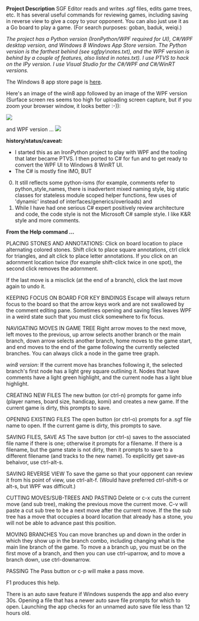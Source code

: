 
**Project Description**
SGF Editor reads and writes .sgf files, edits game trees, etc.  It has several useful commands for reviewing games, including saving in reverse view to give a copy to your opponent.  You can also just use it as a Go board to play a game.  (For search purposes: goban, baduk, weiqi.)

_The project has a Python version (IronPython/WPF required for UI), C#/WPF desktop version, and Windows 8 Windows App Store version.  The Python version is the farthest behind (see sgfpy\notes.txt), and the WPF version is behind by a couple of features, also listed in notes.txt).  I use PTVS to hack on the IPy version.  I use Visual Studio for the C#/WPF and C#/WinRT versions._

The Windows 8 app store page is [here](http://apps.microsoft.com/windows/app/sgfeditor/4770d48e-0179-4ada-a7ed-8382c85d949a).

Here's an image of the win8 app followed by an image of the WPF version (Surface screen res seems too high for uploading screen capture, but if you zoom your browser window, it looks better :-)):

![](Home_screenshotwin8.png)


and WPF version ...
![](Home_capture.png)


**history/status/caveat:**
* I started this as an IronPython project to play with WPF and the tooling that later became PTVS.  I then ported to C# for fun and to get ready to convert the WPF UI to Windows 8 WinRT UI.  
* The C# is mostly fine IMO, BUT
0. It still reflects some python-isms (for example, comments refer to python_style_names, there is inadvertent mixed naming style, big static classes for stateless module scoped helper functions, few uses of 'dynamic' instead of interfaces/generics/overloads) and 
0. While I have had one serious C# expert positively review architecture and code, the code style is not the Microsoft C# sample style.  I like K&R style and more comments.


**From the Help command ...**

PLACING STONES AND ANNOTATIONS:
Click on board location to place alternating colored stones.
Shift click to place square annotations, ctrl click for triangles, and
alt click to place letter annotations.  If you click on an adornment location
twice (for example shift-click twice in one spot), the second click removes
the adornment.

If the last move is a misclick (at the end of a branch), click the last move again to undo it.

KEEPING FOCUS ON BOARD FOR KEY BINDINGS
Escape will always return focus to the board so that the arrow keys work
and are not swallowed by the comment editing pane.  Sometimes opening and
saving files leaves WPF in a weird state such that you must click somewhere
to fix focus.

NAVIGATING MOVES IN GAME TREE
Right arrow moves to the next move, left moves to the previous, up arrow selects
another branch or the main branch, down arrow selects another branch, home moves
to the game start, and end moves to the end of the game following the currently
selected branches.  You can always click a node in the game tree graph.

*win8 version*: If the current move has branches following it, the selected branch's first node has a
light grey square outlining it. Nodes that have comments have a light green
highlight, and the current node has a light blue highlight.


CREATING NEW FILES
The new button (or ctrl-n) prompts for game info (player names, board size,
handicap, komi) and creates a new game.  If the current game is dirty, this prompts
to save.

OPENING EXISTING FILES
The open button (or ctrl-o) prompts for a .sgf file name to open.  If the current
game is dirty, this prompts to save.

SAVING FILES, SAVE AS
The save button (or ctrl-s) saves to the associated file name if there is one;
otherwise it prompts for a filename.  If there is a filename, but the game state
is not dirty, then it prompts to save to a different filename (and tracks to the
new name).  To explicitly get save-as behaivor, use ctrl-alt-s.

SAVING REVERSE VIEW
To save the game so that your opponent can review it from his point of view, use
ctrl-alt-f.  (Would have preferred ctrl-shift-s or alt-s, but WPF was difficult.)

CUTTING MOVES/SUB-TREES AND PASTING
Delete or c-x cuts the current move (and sub tree), making the previous move the
current move.  C-v will paste a cut sub tree to be a next move after the current
move.  If the the sub tree has a move that occupies a board location that already
has a stone, you will not be able to advance past this position.

MOVING BRANCHES
You can move branches up and down in the order in which they show up in the branch
combo, including changing what is the main line branch of the game.  To move a
a branch up, you must be on the first move of a branch, and then you can use
ctrl-uparrow, and to move a branch down, use ctrl-downarrow.

PASSING
The Pass button or c-p will make a pass move.

F1 produces this help.

There is an auto save feature if Windows suspends the app and also every 30s.
Opening a file that has a newer auto save file prompts for which to open.  Launching
the app checks for an unnamed auto save file less than 12 hours old.
